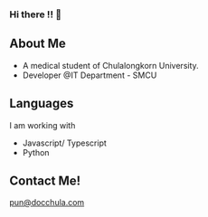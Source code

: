 ### Hi there !! 👋

## About Me
* A medical student of Chulalongkorn University.
* Developer @IT Department - SMCU

## Languages
I am working with
* Javascript/ Typescript
* Python

## Contact Me!
pun@docchula.com
<!--
**Punpunyawish/punpunyawish** is a ✨ _special_ ✨ repository because its `README.md` (this file) appears on your GitHub profile.

Here are some ideas to get you started:

- 🔭 I’m currently working on ...
- 🌱 I’m currently learning ...
- 👯 I’m looking to collaborate on ...
- 🤔 I’m looking for help with ...
- 💬 Ask me about ...
- 📫 How to reach me: ...
- 😄 Pronouns: ...
- ⚡ Fun fact: ...
-->
